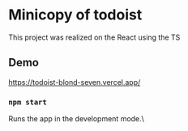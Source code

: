 # Minicopy of todoist

This project was realized on the React using the TS

## Demo

https://todoist-blond-seven.vercel.app/

### `npm start`

Runs the app in the development mode.\

